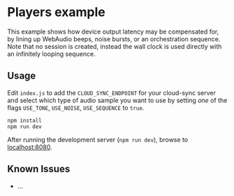 # Players example

This example shows how device output latency may be compensated for, by lining up WebAudio beeps, noise bursts, or an orchestration sequence. Note that no session is created, instead the wall clock is used directly with an infinitely looping sequence.

## Usage

Edit `index.js` to add the `CLOUD_SYNC_ENDPOINT` for your cloud-sync server and select which type of audio sample you want to use by setting _one_ of the flags `USE_TONE`, `USE_NOISE`, `USE_SEQUENCE` to `true`.


```
npm install
npm run dev
```

After running the development server (`npm run dev`), browse to [localhost:8080](http://localhost:8080).


## Known Issues
* ...
